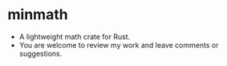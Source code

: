 # minmath
- A lightweight math crate for Rust.
- You are welcome to review my work and leave comments or suggestions.
